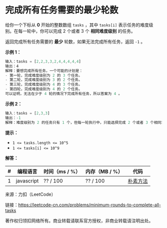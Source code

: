 # 完成所有任务需要的最少轮数

给你一个下标从 **0** 开始的整数数组 `tasks` ，其中 `tasks[i]` 表示任务的难度级别。在每一轮中，你可以完成 2 个或者 3 个 **相同难度级别** 的任务。

返回完成所有任务需要的 **最少** 轮数，如果无法完成所有任务，返回 `-1` 。

**示例 1：**

``` javascript
输入：tasks = [2,2,3,3,2,4,4,4,4,4]
输出：4
解释：要想完成所有任务，一个可能的计划是：
- 第一轮，完成难度级别为 2 的 3 个任务。
- 第二轮，完成难度级别为 3 的 2 个任务。
- 第三轮，完成难度级别为 4 的 3 个任务。
- 第四轮，完成难度级别为 4 的 2 个任务。
可以证明，无法在少于 4 轮的情况下完成所有任务，所以答案为 4 。
```

**示例 2：**

``` javascript
输入：tasks = [2,3,3]
输出：-1
解释：难度级别为 2 的任务只有 1 个，但每一轮执行中，只能选择完成 2 个或者 3 个相同难度级别的任务。因此，无法完成所有任务，答案为 -1 。
```

**提示：**

- `1 <= tasks.length <= 10^5`
- `1 <= tasks[i] <= 10^9`

**解答：**

**#**|**编程语言**|**时间（ms / %）**|**内存（MB / %）**|**代码**
--|--|--|--|--
1|javascript|?? / 100|?? / 100|[朴素方法](./javascript/ac_v1.js)

来源：力扣（LeetCode）

链接：https://leetcode-cn.com/problems/minimum-rounds-to-complete-all-tasks

著作权归领扣网络所有。商业转载请联系官方授权，非商业转载请注明出处。
